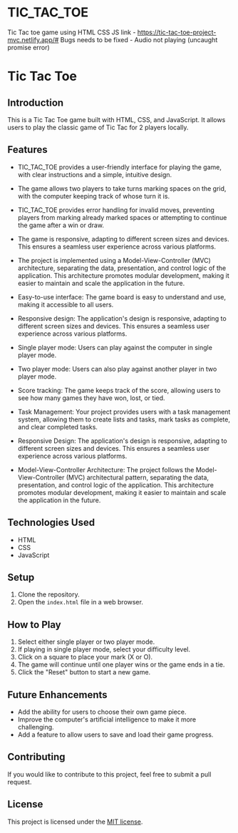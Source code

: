# TIC_TAC_TOE
 Tic Tac toe game using HTML CSS JS
 link - https://tic-tac-toe-project-mvc.netlify.app/#
Bugs needs to be fixed - Audio not playing (uncaught promise error)




# Tic Tac Toe

## Introduction

This is a Tic Tac Toe game built with HTML, CSS, and JavaScript. It allows users to play the classic game of Tic Tac for 2 players locally.

## Features
 - TIC_TAC_TOE provides a user-friendly interface for playing the game, with clear instructions and a simple, intuitive design.
- The game allows two players to take turns marking spaces on the grid, with the computer keeping track of whose turn it is.
- TIC_TAC_TOE provides error handling for invalid moves, preventing players from marking already marked spaces or attempting to continue the game after a win or draw.
- The game is responsive, adapting to different screen sizes and devices. This ensures a seamless user experience across various platforms.
- The project is implemented using a Model-View-Controller (MVC) architecture, separating the data, presentation, and control logic of the application. This architecture promotes modular development, making it easier to maintain and scale the application in the future.
- Easy-to-use interface: The game board is easy to understand and use, making it accessible to all users.

- Responsive design: The application's design is responsive, adapting to different screen sizes and devices. This ensures a seamless user experience across various platforms.

- Single player mode: Users can play against the computer in single player mode.

- Two player mode: Users can also play against another player in two player mode.

- Score tracking: The game keeps track of the score, allowing users to see how many games they have won, lost, or tied.
 

- Task Management: Your project provides users with a task management system, allowing them to create lists and tasks, mark tasks as complete, and clear completed tasks.


- Responsive Design: The application's design is responsive, adapting to different screen sizes and devices. This ensures a seamless user experience across various platforms.

- Model-View-Controller Architecture: The project follows the Model-View-Controller (MVC) architectural pattern, separating the data, presentation, and control logic of the application. This architecture promotes modular development, making it easier to maintain and scale the application in the future.

## Technologies Used

- HTML
- CSS
- JavaScript

## Setup

1. Clone the repository.
2. Open the `index.html` file in a web browser.

## How to Play

1. Select either single player or two player mode.
2. If playing in single player mode, select your difficulty level.
3. Click on a square to place your mark (X or O).
4. The game will continue until one player wins or the game ends in a tie.
5. Click the "Reset" button to start a new game.

## Future Enhancements

- Add the ability for users to choose their own game piece.
- Improve the computer's artificial intelligence to make it more challenging.
- Add a feature to allow users to save and load their game progress.

## Contributing

If you would like to contribute to this project, feel free to submit a pull request.

## License

This project is licensed under the [MIT license](https://opensource.org/licenses/MIT).

